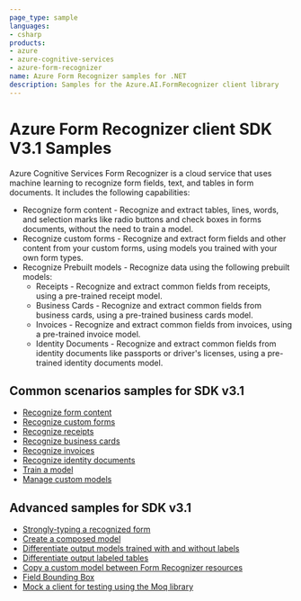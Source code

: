 ```yaml
---
page_type: sample
languages:
- csharp
products:
- azure
- azure-cognitive-services
- azure-form-recognizer
name: Azure Form Recognizer samples for .NET
description: Samples for the Azure.AI.FormRecognizer client library
---
```


# Azure Form Recognizer client SDK V3.1 Samples
Azure Cognitive Services Form Recognizer is a cloud service that uses machine learning to recognize form fields, text, and tables in form documents. It includes the following capabilities:

- Recognize form content - Recognize and extract tables, lines, words, and selection marks like radio buttons and check boxes in forms documents, without the need to train a model.
- Recognize custom forms - Recognize and extract form fields and other content from your custom forms, using models you trained with your own form types.
- Recognize Prebuilt models - Recognize data using the following prebuilt models:
  - Receipts - Recognize and extract common fields from receipts, using a pre-trained receipt model.
  - Business Cards - Recognize and extract common fields from business cards, using a pre-trained business cards model.
  - Invoices - Recognize and extract common fields from invoices, using a pre-trained invoice model.
  - Identity Documents - Recognize and extract common fields from identity documents like passports or driver's licenses, using a pre-trained identity documents model.

## Common scenarios samples for SDK v3.1
- [Recognize form content](https://github.com/Azure/azure-sdk-for-net/tree/main/sdk/formrecognizer/Azure.AI.FormRecognizer/samples/V3/Sample1_RecognizeFormContent.md)
- [Recognize custom forms](https://github.com/Azure/azure-sdk-for-net/tree/main/sdk/formrecognizer/Azure.AI.FormRecognizer/samples/V3/Sample2_RecognizeCustomForms.md)
- [Recognize receipts](https://github.com/Azure/azure-sdk-for-net/tree/main/sdk/formrecognizer/Azure.AI.FormRecognizer/samples/V3/Sample3_RecognizeReceipts.md)
- [Recognize business cards](https://github.com/Azure/azure-sdk-for-net/blob/main/sdk/formrecognizer/Azure.AI.FormRecognizer/samples/V3/Sample9_RecognizeBusinessCards.md)
- [Recognize invoices](https://github.com/Azure/azure-sdk-for-net/blob/main/sdk/formrecognizer/Azure.AI.FormRecognizer/samples/V3/Sample10_RecognizeInvoices.md)
- [Recognize identity documents](https://github.com/Azure/azure-sdk-for-net/blob/main/sdk/formrecognizer/Azure.AI.FormRecognizer/samples/V3/Sample11_RecognizeIdentityDocuments.md)
- [Train a model](https://github.com/Azure/azure-sdk-for-net/tree/main/sdk/formrecognizer/Azure.AI.FormRecognizer/samples/V3/Sample5_TrainModel.md)
- [Manage custom models](https://github.com/Azure/azure-sdk-for-net/tree/main/sdk/formrecognizer/Azure.AI.FormRecognizer/samples/V3/Sample6_ManageCustomModels.md)

## Advanced samples for SDK v3.1
- [Strongly-typing a recognized form](https://github.com/Azure/azure-sdk-for-net/tree/main/sdk/formrecognizer/Azure.AI.FormRecognizer/samples/V3/Sample4_StronglyTypingARecognizedForm.md)
- [Create a composed model](https://github.com/Azure/azure-sdk-for-net/tree/main/sdk/formrecognizer/Azure.AI.FormRecognizer/samples/V3/Sample8_ModelCompose.md)
- [Differentiate output models trained with and without labels](https://github.com/Azure/azure-sdk-for-net/blob/main/sdk/formrecognizer/Azure.AI.FormRecognizer/tests/samples/V3/Sample10_DifferentiateOutputModelsTrainedWithAndWithoutLabels.cs)
- [Differentiate output labeled tables](https://github.com/Azure/azure-sdk-for-net/blob/main/sdk/formrecognizer/Azure.AI.FormRecognizer/tests/samples/V3/Sample15_DifferentiateOutputLabeledTables.cs)
- [Copy a custom model between Form Recognizer resources](https://github.com/Azure/azure-sdk-for-net/tree/main/sdk/formrecognizer/Azure.AI.FormRecognizer/samples/V3/Sample7_CopyCustomModel.md)
- [Field Bounding Box](https://github.com/Azure/azure-sdk-for-net/tree/main/sdk/formrecognizer/Azure.AI.FormRecognizer/tests/samples/V3/Sample9_FieldBoundingBox.cs)
- [Mock a client for testing using the Moq library](https://github.com/Azure/azure-sdk-for-net/blob/main/sdk/formrecognizer/Azure.AI.FormRecognizer/samples/V3/Sample_MockClient.md)

